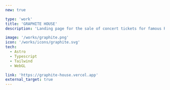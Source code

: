 ```yaml
---
new: true

type: 'work'
title: 'GRAPHITE HOUSE'
description: 'Landing page for the sale of concert tickets for famous Russian artists.'

image: '/works/graphite.png'
icon: '/works/icons/graphite.svg'
tech:
  - Astro
  - Typescript
  - Tailwind
  - WebGL

link: 'https://graphite-house.vercel.app'
external_target: true
---
```

